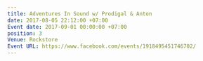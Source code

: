 ```yaml
---
title: Adventures In Sound w/ Prodigal & Anton
date: 2017-08-05 22:12:00 +07:00
Event date: 2017-09-01 00:00:00 +07:00
position: 3
Venue: Rockstore
Event URL: https://www.facebook.com/events/1918495451746702/
---
```

